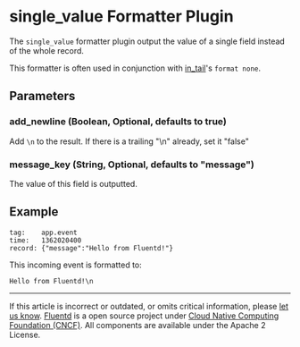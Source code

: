 # single\_value Formatter Plugin

The `single_value` formatter plugin output the value of a single field
instead of the whole record.

This formatter is often used in conjunction with [in\_tail](/articles/in_tail.md)'s
`format none`.


Parameters
----------

### add\_newline (Boolean, Optional, defaults to true)

Add `\n` to the result. If there is a trailing "\\n" already, set it
"false"

### message\_key (String, Optional, defaults to "message")

The value of this field is outputted.

Example
-------

``` {.CodeRay}
tag:    app.event
time:   1362020400
record: {"message":"Hello from Fluentd!"}
```

This incoming event is formatted to:

``` {.CodeRay}
Hello from Fluentd!\n
```


------------------------------------------------------------------------

If this article is incorrect or outdated, or omits critical information,
please [let us know](https://github.com/fluent/fluentd-docs/issues?state=open).
[Fluentd](http://www.fluentd.org/) is a open source project under [Cloud
Native Computing Foundation (CNCF)](https://cncf.io/). All components
are available under the Apache 2 License.
